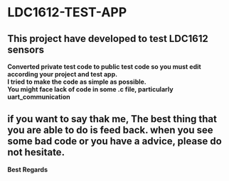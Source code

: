# LDC1612-TEST-APP
## This project have developed to test LDC1612 sensors <br>
**Converted private test code to public test code so you must edit according your project and test app.**<br>
**I tried to make the code as simple as possible.**<br>
**You might face lack of code in some .c file, particularly uart_communication**<br>

## if you want to say thak me, The best thing that you are able to do is feed back. when you see some bad code or you have a advice, please do not hesitate.

**Best Regards**

